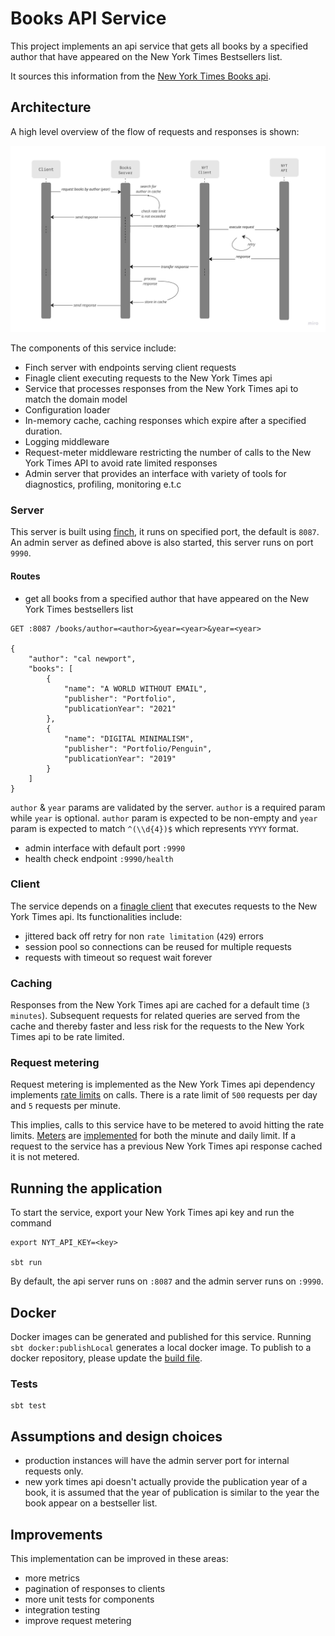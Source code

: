 # Books API Service

This project implements an api service that gets all books by a specified author that have appeared on the New York
Times Bestsellers list.

It sources this information from
the [New York Times Books api](https://developer.nytimes.com/docs/books-product/1/routes/lists/best-sellers/history.json/get).

## Architecture

A high level overview of the flow of requests and responses is shown:

![architecture](arc.jpg)

The components of this service include:

- Finch server with endpoints serving client requests
- Finagle client executing requests to the New York Times api
- Service that processes responses from the New York Times api to match the domain model
- Configuration loader
- In-memory cache, caching responses which expire after a specified duration.
- Logging middleware
- Request-meter middleware restricting the number of calls to the New York Times API to avoid rate limited responses
- Admin server that provides an interface with variety of tools for diagnostics, profiling, monitoring e.t.c

### Server

This server is built using [finch](https://finagle.github.io/finch/), it runs on specified port, the default is `8087`.
An admin server as defined above is also started, this server runs on port `9990`.

#### Routes

- get all books from a specified author that have appeared on the New York Times bestsellers list

```shell
GET :8087 /books/author=<author>&year=<year>&year=<year>  

{
    "author": "cal newport",
    "books": [
        {
            "name": "A WORLD WITHOUT EMAIL",
            "publisher": "Portfolio",
            "publicationYear": "2021"
        },
        {
            "name": "DIGITAL MINIMALISM",
            "publisher": "Portfolio/Penguin",
            "publicationYear": "2019"
        }
    ]
}
```

`author` & `year` params are validated by the server. `author` is a required param while `year` is optional.
`author` param is expected to be non-empty and `year` param is expected to match `^(\\d{4})$` which represents `YYYY`
format.

- admin interface with default port `:9990`
- health check endpoint `:9990/health`

### Client

The service depends on a [finagle client](https://twitter.github.io/finagle/guide/Clients.html) that executes requests
to the New York Times api. Its functionalities include:

- jittered back off retry for non `rate limitation` (`429`) errors
- session pool so connections can be reused for multiple requests
- requests with timeout so request wait forever

### Caching

Responses from the New York Times api are cached for a default time (`3 minutes`). Subsequent requests for related
queries are served from the cache and thereby faster and less risk for the requests to the New York Times api to be rate
limited.

### Request metering

Request metering is implemented as the New York Times api dependency
implements [rate limits](https://developer.nytimes.com/faq#a11) on calls. There is a rate limit of `500` requests per
day and `5` requests per minute.

This implies, calls to this service have to be metered to avoid hitting the rate
limits. [Meters](https://twitter.github.io/util/docs/com/twitter/concurrent/AsyncMeter.html)
are [implemented](/src/main/scala/com/idarlington/books/middleware/RequestMeter.scala) for both the minute and daily
limit. If a request to the service has a previous New York Times api response cached it is not metered.

## Running the application

To start the service, export your New York Times api key and run the command

```shell
export NYT_API_KEY=<key>

sbt run
```

By default, the api server runs on `:8087` and the admin server runs on `:9990`.

## Docker

Docker images can be generated and published for this service. Running `sbt docker:publishLocal` generates a local
docker image. To publish to a docker repository, please update the [build file](build.sbt).

### Tests

```shell
sbt test
```

## Assumptions and design choices

- production instances will have the admin server port for internal requests only.
- new york times api doesn't actually provide the publication year of a book, it is assumed that the year of
  publication is similar to the year the book appear on a bestseller list.

## Improvements

This implementation can be improved in these areas:

- more metrics
- pagination of responses to clients
- more unit tests for components
- integration testing
- improve request metering 
